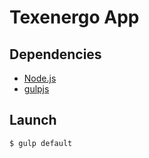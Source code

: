 # Texenergo App

## Dependencies
* [Node.js](https://nodejs.org/)
* [gulpjs](https://github.com/gulpjs/gulp/tree/v3.9.1/docs)

## Launch
```
$ gulp default
```
